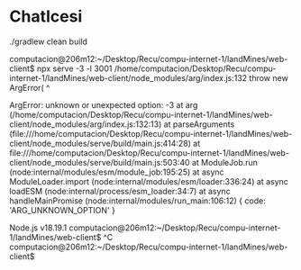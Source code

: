 # ChatIcesi

./gradlew clean build


computacion@206m12:~/Desktop/Recu/compu-internet-1/landMines/web-client$ npx serve -3 -l 3001
/home/computacion/Desktop/Recu/compu-internet-1/landMines/web-client/node_modules/arg/index.js:132
                                                throw new ArgError(
                                                      ^

ArgError: unknown or unexpected option: -3
    at arg (/home/computacion/Desktop/Recu/compu-internet-1/landMines/web-client/node_modules/arg/index.js:132:13)
    at parseArguments (file:///home/computacion/Desktop/Recu/compu-internet-1/landMines/web-client/node_modules/serve/build/main.js:414:28)
    at file:///home/computacion/Desktop/Recu/compu-internet-1/landMines/web-client/node_modules/serve/build/main.js:503:40
    at ModuleJob.run (node:internal/modules/esm/module_job:195:25)
    at async ModuleLoader.import (node:internal/modules/esm/loader:336:24)
    at async loadESM (node:internal/process/esm_loader:34:7)
    at async handleMainPromise (node:internal/modules/run_main:106:12) {
  code: 'ARG_UNKNOWN_OPTION'
}

Node.js v18.19.1
computacion@206m12:~/Desktop/Recu/compu-internet-1/landMines/web-client$ ^C
computacion@206m12:~/Desktop/Recu/compu-internet-1/landMines/web-client$ 
